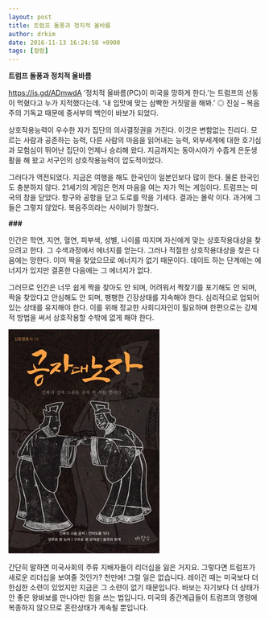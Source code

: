 ```yaml
---
layout: post
title: 트럼프 돌풍과 정치적 올바름
author: drkim
date: 2016-11-13 16:24:58 +0900
tags: [컬럼]
---
```

**트럼프 돌풍과 정치적 올바름** 

  


https://is.gd/ADmwdA ‘정치적 올바름(PC)이 미국을 망하게 한다.’는 트럼프의 선동이 먹혔다고 누가 지적했다는데. ‘내 입맛에 맞는 삼빡한 거짓말을 해봐.' 
  ◎ 진실 – 복음주의 기독교 때문에 중서부의 백인이 바보가 되었다.


  


상호작용능력이 우수한 자가 집단의 의사결정권을 가진다. 이것은 변함없는 진리다. 모르는 사람과 공존하는 능력, 다른 사람의 마음을 읽어내는 능력, 외부세계에 대한 호기심과 모험심이 뛰어난 집단이 언제나 승리해 왔다. 지금까지는 동아시아가 수줍게 은둔생활을 해 왔고 서구인의 상호작용능력이 압도적이었다. 

  


그러다가 역전되었다. 지금은 여행을 해도 한국인이 일본인보다 많이 한다. 물론 한국인도 충분하지 않다. 21세기의 게임은 먼저 마음을 여는 자가 먹는 게임이다. 트럼프는 미국의 창을 닫았다. 항구와 공항을 닫고 도로를 막을 기세다. 결과는 몰락 이다. 과거에 그들은 그렇지 않았다. 복음주의라는 사이비가 망쳤다. 

  


**###**

  


인간은 학연, 지연, 혈연, 피부색, 성별, 나이를 따지며 자신에게 맞는 상호작용대상을 찾으려고 한다. 그 수색과정에서 에너지를 얻는다. 그러나 적절한 상호작용대상을 찾은 다음에는 망한다. 이미 짝을 찾았으므로 에너지가 없기 때문이다. 데이트 하는 단계에는 에너지가 있지만 결혼한 다음에는 그 에너지가 없다.

  


그러므로 인간은 너무 쉽게 짝을 찾아도 안 되며, 어려워서 짝찾기를 포기해도 안 되며, 짝을 찾았다고 안심해도 안 되며, 팽팽한 긴장상태를 지속해야 한다. 심리적으로 업되어 있는 상태를 유지해야 한다. 이를 위해 정교한 사회디자인이 필요하며 한편으로는 강제적 방법을 써서 상호작용할 수밖에 없게 해야 한다.

  


  



 
![](/files/attach/images/199/111/777/555.jpg) 

  


간단히 말하면 미국사회의 주류 지배자들이 리더십을 잃은 거지요. 그렇다면 트럼프가 새로운 리더십을 보여줄 것인가? 천만에! 그럴 일은 없습니다. 레이건 때는 미국보다 더 한심한 소련이 있었지만 지금은 그 소련이 없기 때문입니다. 바보는 자기보다 더 상태가 안 좋은 왕바보를 만나야만 힘을 쓰는 법입니다. 미국의 중간계급들이 트럼프의 명령에 복종하지 않으므로 혼란상태가 계속될 뿐입니다.